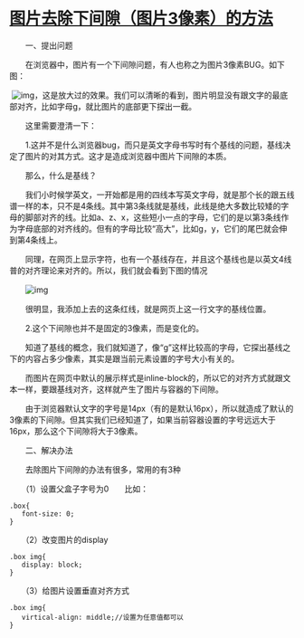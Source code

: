 # [图片去除下间隙（图片3像素）的方法](https://www.cnblogs.com/ldq678/p/9874070.html)



　　一、提出问题

　　在浏览器中，图片有一个下间隙问题，有人也称之为图片3像素BUG。如下图：

​       ![img](https://img2018.cnblogs.com/blog/1423556/201810/1423556-20181029231440386-772088849.png)，这是放大过的效果。我们可以清晰的看到，图片明显没有跟文字的最底部对齐，比如字母g，就比图片的底部更下探出一截。

　　这里需要澄清一下：

　　1.这并不是什么浏览器bug，而只是英文字母书写时有个基线的问题，基线决定了图片的对其方式。这才是造成浏览器中图片下间隙的本质。

　　那么，什么是基线？

　　我们小时候学英文，一开始都是用的四线本写英文字母，就是那个长的跟五线谱一样的本，只不是4条线。其中第3条线就是基线，此线是绝大多数比较矮的字母的脚部对齐的线。比如a、z、x，这些短小一点的字母，它们的是以第3条线作为字母底部的对齐线的。但有的字母比较“高大”，比如g，y，它们的尾巴就会伸到第4条线上。

　　同理，在网页上显示字符，也有一个基线存在，并且这个基线也是以英文4线普的对齐理论来对齐的。所以，我们就会看到下图的情况

　　![img](https://img2018.cnblogs.com/blog/1423556/201810/1423556-20181029231023771-1455525878.png)

　　很明显，我添加上去的这条红线，就是网页上这一行文字的基线位置。

　　2.这个下间隙也并不是固定的3像素，而是变化的。　

　　知道了基线的概念，我们就知道了，像“g”这样比较高的字母，它探出基线之下的内容占多少像素，其实是跟当前元素设置的字号大小有关的。

　　而图片在网页中默认的展示样式是inline-block的，所以它的对齐方式就跟文本一样，要跟基线对齐，这样就产生了图片与容器的下间隙。

　　由于浏览器默认文字的字号是14px（有的是默认16px），所以就造成了默认的3像素的下间隙。但其实我们已经知道了，如果当前容器设置的字号远远大于16px，那么这个下间隙将大于3像素。

　　二、解决办法

　　去除图片下间隙的办法有很多，常用的有3种

　　（1）设置父盒子字号为0　　比如：

```
.box{
   font-size: 0;  
}
```

　　（2）改变图片的display　　

```
.box img{
   display: block;  
}
```

　　（3）给图片设置垂直对齐方式

```
.box img{
   virtical-align: middle;//设置为任意值都可以  
}
```